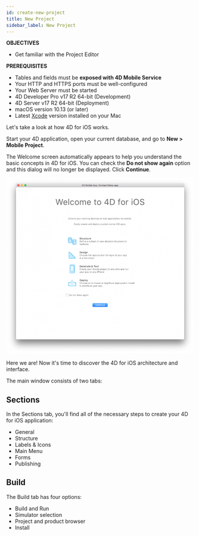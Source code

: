 ```yaml
---
id: create-new-project
title: New Project
sidebar_label: New Project
---
```



<div markdown="1" class = "objectives">

**OBJECTIVES**

* Get familiar with the Project Editor
</div>

<div markdown="1" class = "prerequisites">

**PREREQUISITES**

* Tables and fields must be **exposed with 4D Mobile Service**
* Your HTTP and HTTPS ports must be well-configured
* Your Web Server must be started
* 4D Developer Pro v17 R2 64-bit (Development)
* 4D Server v17 R2 64-bit (Deployment) 
* macOS version 10.13 (or later)
* Latest [Xcode](https://itunes.apple.com/us/app/xcode/id497799835) version installed on your Mac
</div>


Let's take a look at how 4D for iOS works. 

Start your 4D application, open your current database, and go to **New > Mobile Project**.

The Welcome screen automatically appears to help you understand the basic concepts in 4D for iOS. You can check the **Do not show again** option and this dialog will no longer be displayed. Click **Continue**.

![Welcome Screen](assets/project-editor/Welcome-Screen-4D-for-iOS.png)

Here we are! Now it's time to discover the 4D for iOS architecture and interface.

The main window consists of two tabs:


## Sections

In the Sections tab, you'll find all of the necessary steps to create your 4D for iOS application:

* General
* Structure
* Labels & Icons
* Main Menu
* Forms
* Publishing

## Build

The Build tab has four options:

* Build and Run 
* Simulator selection
* Project and product browser
* Install 
